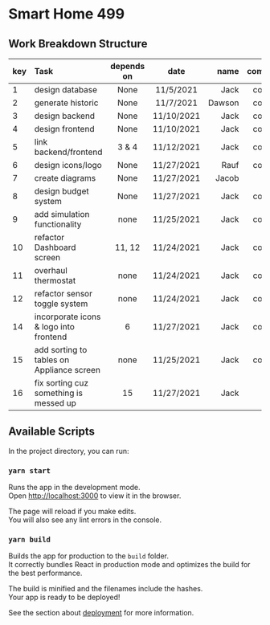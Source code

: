 # Smart Home 499

## Work Breakdown Structure

| key | Task                                      | depends on |    date    |   name | complete? |
| :-- | :---------------------------------------- | :--------: | :--------: | -----: | --------: |
| 1   | design database                           |    None    | 11/5/2021  |   Jack |  complete |
| 2   | generate historic                         |    None    | 11/7/2021  | Dawson |  complete |
| 3   | design backend                            |    None    | 11/10/2021 |   Jack |  complete |
| 4   | design frontend                           |    None    | 11/10/2021 |   Jack |  complete |
| 5   | link backend/frontend                     |   3 & 4    | 11/12/2021 |   Jack |  complete |
| 6   | design icons/logo                         |    None    | 11/27/2021 |   Rauf |  complete |
| 7   | create diagrams                           |    None    | 11/27/2021 |  Jacob |
| 8   | design budget system                      |    None    | 11/27/2021 |   Jack |  complete |
| 9   | add simulation functionality              |    none    | 11/25/2021 |   Jack |  complete |
| 10  | refactor Dashboard screen                 |   11, 12   | 11/24/2021 |   Jack |  complete |
| 11  | overhaul thermostat                       |    none    | 11/24/2021 |   Jack |  complete |
| 12  | refactor sensor toggle system             |    none    | 11/24/2021 |   Jack |  complete |
| 14  | incorporate icons & logo into frontend    |     6      | 11/27/2021 |   Jack |  complete |
| 15  | add sorting to tables on Appliance screen |    none    | 11/25/2021 |   Jack |  complete |
| 16  | fix sorting cuz something is messed up    |     15     | 11/27/2021 |   Jack |

## Available Scripts

In the project directory, you can run:

### `yarn start`

Runs the app in the development mode.\
Open [http://localhost:3000](http://localhost:3000) to view it in the browser.

The page will reload if you make edits.\
You will also see any lint errors in the console.

### `yarn build`

Builds the app for production to the `build` folder.\
It correctly bundles React in production mode and optimizes the build for the best performance.

The build is minified and the filenames include the hashes.\
Your app is ready to be deployed!

See the section about [deployment](https://facebook.github.io/create-react-app/docs/deployment) for more information.

